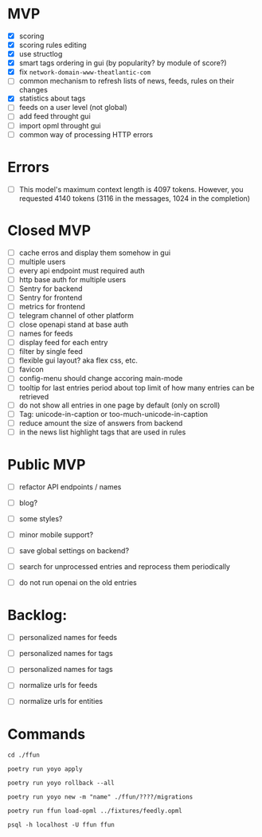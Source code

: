 
# MVP

- [x] scoring
- [x] scoring rules editing
- [x] use structlog
- [x] smart tags ordering in gui (by popularity? by module of score?)
- [x] fix `network-domain-www-theatlantic-com`
- [ ] common mechanism to refresh lists of news, feeds, rules on their changes
- [x] statistics about tags
- [ ] feeds on a user level (not global)
- [ ] add feed throught gui
- [ ] import opml throught gui
- [ ] common way of processing HTTP errors

# Errors

- [ ] This model's maximum context length is 4097 tokens. However, you requested 4140 tokens (3116 in the messages, 1024 in the completion)

# Closed MVP

- [ ] cache erros and display them somehow in gui
- [ ] multiple users
- [ ] every api endpoint must required auth
- [ ] http base auth for multiple users
- [ ] Sentry for backend
- [ ] Sentry for frontend
- [ ] metrics for frontend
- [ ] telegram channel of other platform
- [ ] close openapi stand at base auth
- [ ] names for feeds
- [ ] display feed for each entry
- [ ] filter by single feed
- [ ] flexible gui layout? aka flex css, etc.
- [ ] favicon
- [ ] config-menu should change accoring main-mode
- [ ] tooltip for last entries period about top limit of how many entries can be retrieved
- [ ] do not show all entries in one page by default (only on scroll)
- [ ] Tag: unicode-in-caption or too-much-unicode-in-caption
- [ ] reduce amount the size of answers from backend
- [ ] in the news list highlight tags that are used in rules

# Public MVP

- [ ] refactor API endpoints / names
- [ ] blog?
- [ ] some styles?
- [ ] minor mobile support?
- [ ] save global settings on backend?
- [ ] search for unprocessed entries and reprocess them periodically
- [ ] do not run openai on the old entries


# Backlog:

- [ ] personalized names for feeds
- [ ] personalized names for tags
- [ ] personalized names for tags
- [ ] normalize urls for feeds
- [ ] normalize urls for entities


# Commands

```
cd ./ffun

poetry run yoyo apply

poetry run yoyo rollback --all

poetry run yoyo new -m "name" ./ffun/????/migrations

poetry run ffun load-opml ../fixtures/feedly.opml

```

```
psql -h localhost -U ffun ffun

```
